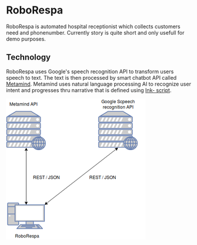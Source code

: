 # RoboRespa

RoboRespa is automated hospital receptionist which collects customers need and phonenumber.
Currently story is quite short and only usefull for demo purposes.

## Technology

RoboRespa uses Google's speech recognition API to transform users speech to text.
The text is then processed by smart chatbot API called [Metamind](https://github.com/Metatavu/metamind-api).
Metamind uses natural language processing AI to recognize user intent and progresses thru narrative that is defined using [Ink- script](https://www.inklestudios.com/ink/).

![Communication diagram](https://github.com/Metatavu/RoboRespa/blob/master/RoboRespa.png?raw=true "")

